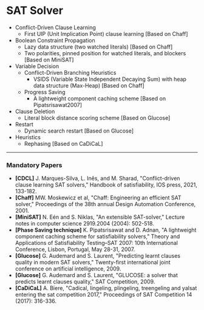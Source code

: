# SAT Solver

- Conflict-Driven Clause Learning
  - First UIP (Unit Implication Point) clause learning [Based on Chaff]
- Boolean Constraint Propagation
  - Lazy data structure (two watched literals) [Based on Chaff]
  - Two polarities, pinned position for watched literals, and blockers [Based on MiniSAT]
- Variable Decision
  - Conflict-Driven Branching Heuristics
    - VSIDS (Variable State Independent Decaying Sum) with heap data structure (Max-Heap) [Based on Chaff]
  - Progress Saving
    - A lightweight component caching scheme [Based on Pipatsrisawat2007]  
- Clause Deletion
  - Literal block distance scoring scheme [Based on Glucose]
- Restart
  - Dynamic search restart [Based on Glucose]
- Heuristics
  - Rephasing [Based on CaDiCaL]

------
### Mandatory Papers

- **[CDCL]** J. Marques-Silva, L. Inês, and M. Sharad, "Conflict-driven clause learning SAT solvers," Handbook of satisfiability, IOS press, 2021, 133-182.
- **[Chaff]** MW. Moskewicz et al, "Chaff: Engineering an efficient SAT solver," Proceedings of the 38th annual Design Automation Conference, 2001.
- **[MiniSAT]** N. Eén and S. Niklas, "An extensible SAT-solver," Lecture notes in computer science 2919.2004 (2004): 502-518.
- **[Phase Saving technique]** K. Pipatsrisawat and D. Adnan, "A lightweight component caching scheme for satisfiability solvers," Theory and Applications of Satisfiability Testing–SAT 2007: 10th International Conference, Lisbon, Portugal, May 28-31, 2007.
- **[Glucose]** G. Audemard and S. Laurent, "Predicting learnt clauses quality in modern SAT solvers," Twenty-first international joint conference on artificial intelligence, 2009.
- **[Glucose]** G. Audemard and S. Laurent, "GLUCOSE: a solver that predicts learnt clauses quality," SAT Competition, 2009.
- **[CaDiCaL]** A. Biere, "Cadical, lingeling, plingeling, treengeling and yalsat entering the sat competition 2017," Proceedings of SAT Competition 14 (2017): 316-336.
